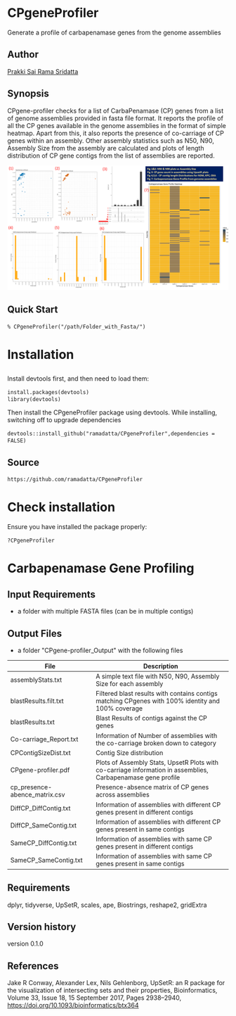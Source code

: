 
# CPgeneProfiler
Generate a profile of carbapenamase genes from the genome assemblies

## Author
[Prakki Sai Rama Sridatta](https://twitter.com/prakki_rama)

## Synopsis

CPgene-profiler checks for a list of CarbaPenamase (CP) genes from a list of
 genome assemblies provided in fasta file format. It reports the profile of all
 the CP genes available in the genome assemblies in the format of simple heatmap.
 Apart from this, it also reports the presence of co-carriage of CP genes within
 an assembly. Other assembly statistics such as N50, N90, Assembly Size from the
 assembly are calculated and plots of length distribution of CP gene contigs from
 the list of assemblies are reported.

![Example of graphics created using the CPgeneProfiler](CPgeneProfiler_out.png)

  ## Quick Start
```
% CPgeneProfiler("/path/Folder_with_Fasta/")
```

# Installation

## 
Install devtools first, and then need to load them:
```
install.packages(devtools)
library(devtools)
```

Then install the CPgeneProfiler package using devtools. While installing, switching off to upgrade dependencies
```
devtools::install_github("ramadatta/CPgeneProfiler",dependencies = FALSE)
```


## Source
```
https://github.com/ramadatta/CPgeneProfiler
```

# Check installation
Ensure you have installed the package properly:
```
?CPgeneProfiler
```
# Carbapenamase Gene Profiling

## Input Requirements
* a folder with multiple FASTA files (can be in multiple contigs)

## Output Files

* a folder "CPgene-profiler_Output" with the following files

File | Description
----------|--------------
assemblyStats.txt | A simple text file with N50, N90, Assembly Size for each assembly
blastResults.filt.txt | Filtered blast results with contains contigs matching CPgenes with 100% identity and 100% coverage
blastResults.txt | Blast Results of contigs against the CP genes
Co-carriage_Report.txt | Information of Number of assemblies with the co-carriage broken down to category
CPContigSizeDist.txt | Contig Size distribution
CPgene-profiler.pdf | Plots of Assembly Stats, UpsetR Plots with co-carriage information in assemblies, Carbapenamase gene profile
cp_presence-abence_matrix.csv | Presence-absence matrix of CP genes across assemblies
DiffCP_DiffContig.txt | Information of assemblies with different CP genes present in different contigs
DiffCP_SameContig.txt | Information of assemblies with different CP genes present in same contigs 
SameCP_DiffContig.txt | Information of assemblies with same CP genes present in different contigs
SameCP_SameContig.txt | Information of assemblies with same CP genes present in same contigs

## Requirements
   dplyr,
	 tidyverse,
	 UpSetR,
	 scales,
	 ape,
	 Biostrings,
	 reshape2,
	 gridExtra

## Version history

version 0.1.0

## References

Jake R Conway, Alexander Lex, Nils Gehlenborg, UpSetR: an R package for the visualization of intersecting sets and their properties, Bioinformatics, Volume 33, Issue 18, 15 September 2017, Pages 2938–2940, https://doi.org/10.1093/bioinformatics/btx364

